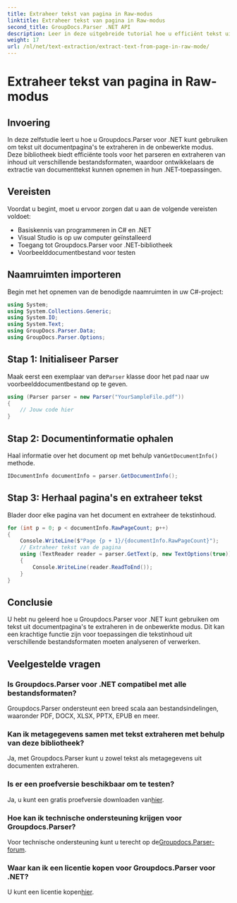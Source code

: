 ```yaml
---
title: Extraheer tekst van pagina in Raw-modus
linktitle: Extraheer tekst van pagina in Raw-modus
second_title: GroupDocs.Parser .NET API
description: Leer in deze uitgebreide tutorial hoe u efficiënt tekst uit documentpagina's kunt extraheren met Groupdocs.Parser voor .NET.
weight: 17
url: /nl/net/text-extraction/extract-text-from-page-in-raw-mode/
---
```


# Extraheer tekst van pagina in Raw-modus

## Invoering
In deze zelfstudie leert u hoe u Groupdocs.Parser voor .NET kunt gebruiken om tekst uit documentpagina's te extraheren in de onbewerkte modus. Deze bibliotheek biedt efficiënte tools voor het parseren en extraheren van inhoud uit verschillende bestandsformaten, waardoor ontwikkelaars de extractie van documenttekst kunnen opnemen in hun .NET-toepassingen.
## Vereisten
Voordat u begint, moet u ervoor zorgen dat u aan de volgende vereisten voldoet:
- Basiskennis van programmeren in C# en .NET
- Visual Studio is op uw computer geïnstalleerd
- Toegang tot Groupdocs.Parser voor .NET-bibliotheek
- Voorbeelddocumentbestand voor testen

## Naamruimten importeren
Begin met het opnemen van de benodigde naamruimten in uw C#-project:
```csharp
using System;
using System.Collections.Generic;
using System.IO;
using System.Text;
using GroupDocs.Parser.Data;
using GroupDocs.Parser.Options;
```
## Stap 1: Initialiseer Parser
 Maak eerst een exemplaar van de`Parser` klasse door het pad naar uw voorbeelddocumentbestand op te geven.
```csharp
using (Parser parser = new Parser("YourSampleFile.pdf"))
{
    // Jouw code hier
}
```
## Stap 2: Documentinformatie ophalen
 Haal informatie over het document op met behulp van`GetDocumentInfo()` methode.
```csharp
IDocumentInfo documentInfo = parser.GetDocumentInfo();
```
## Stap 3: Herhaal pagina's en extraheer tekst
Blader door elke pagina van het document en extraheer de tekstinhoud.
```csharp
for (int p = 0; p < documentInfo.RawPageCount; p++)
{
    Console.WriteLine($"Page {p + 1}/{documentInfo.RawPageCount}");
    // Extraheer tekst van de pagina
    using (TextReader reader = parser.GetText(p, new TextOptions(true)))
    {
        Console.WriteLine(reader.ReadToEnd());
    }
}
```

## Conclusie
U hebt nu geleerd hoe u Groupdocs.Parser voor .NET kunt gebruiken om tekst uit documentpagina's te extraheren in de onbewerkte modus. Dit kan een krachtige functie zijn voor toepassingen die tekstinhoud uit verschillende bestandsformaten moeten analyseren of verwerken.

## Veelgestelde vragen
### Is Groupdocs.Parser voor .NET compatibel met alle bestandsformaten?
Groupdocs.Parser ondersteunt een breed scala aan bestandsindelingen, waaronder PDF, DOCX, XLSX, PPTX, EPUB en meer.
### Kan ik metagegevens samen met tekst extraheren met behulp van deze bibliotheek?
Ja, met Groupdocs.Parser kunt u zowel tekst als metagegevens uit documenten extraheren.
### Is er een proefversie beschikbaar om te testen?
 Ja, u kunt een gratis proefversie downloaden van[hier](https://releases.groupdocs.com/).
### Hoe kan ik technische ondersteuning krijgen voor Groupdocs.Parser?
 Voor technische ondersteuning kunt u terecht op de[Groupdocs.Parser-forum](https://forum.groupdocs.com/c/parser/17).
### Waar kan ik een licentie kopen voor Groupdocs.Parser voor .NET?
 U kunt een licentie kopen[hier](https://purchase.groupdocs.com/buy).